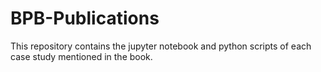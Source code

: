 # BPB-Publications
This repository contains the jupyter notebook and python scripts of each case study mentioned in the book.
